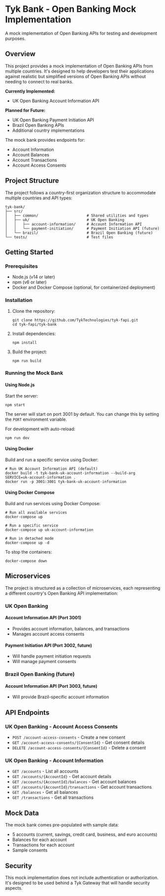 # Tyk Bank - Open Banking Mock Implementation

A mock implementation of Open Banking APIs for testing and development purposes.

## Overview

This project provides a mock implementation of Open Banking APIs from multiple countries. It's designed to help developers test their applications against realistic but simplified versions of Open Banking APIs without needing to connect to real banks.

**Currently Implemented:**
- UK Open Banking Account Information API

**Planned for Future:**
- UK Open Banking Payment Initiation API
- Brazil Open Banking APIs
- Additional country implementations

The mock bank provides endpoints for:
- Account Information
- Account Balances
- Account Transactions
- Account Access Consents

## Project Structure

The project follows a country-first organization structure to accommodate multiple countries and API types:

```
tyk-bank/
├── src/
│   ├── common/                      # Shared utilities and types
│   ├── uk/                          # UK Open Banking
│   │   ├── account-information/     # Account Information API
│   │   └── payment-initiation/      # Payment Initiation API (future)
│   └── brazil/                      # Brazil Open Banking (future)
└── tests/                           # Test files
```

## Getting Started

### Prerequisites

- Node.js (v14 or later)
- npm (v6 or later)
- Docker and Docker Compose (optional, for containerized deployment)

### Installation

1. Clone the repository:
   ```
   git clone https://github.com/TykTechnologies/tyk-fapi.git
   cd tyk-fapi/tyk-bank
   ```

2. Install dependencies:
   ```
   npm install
   ```

3. Build the project:
   ```
   npm run build
   ```

### Running the Mock Bank

#### Using Node.js

Start the server:
```
npm start
```

The server will start on port 3001 by default. You can change this by setting the `PORT` environment variable.

For development with auto-reload:
```
npm run dev
```

#### Using Docker

Build and run a specific service using Docker:
```
# Run UK Account Information API (default)
docker build -t tyk-bank-uk-account-information --build-arg SERVICE=uk-account-information .
docker run -p 3001:3001 tyk-bank-uk-account-information
```

#### Using Docker Compose

Build and run services using Docker Compose:
```
# Run all available services
docker-compose up

# Run a specific service
docker-compose up uk-account-information

# Run in detached mode
docker-compose up -d
```

To stop the containers:
```
docker-compose down
```

## Microservices

The project is structured as a collection of microservices, each representing a different country's Open Banking API implementation:

### UK Open Banking

#### Account Information API (Port 3001)
- Provides account information, balances, and transactions
- Manages account access consents

#### Payment Initiation API (Port 3002, future)
- Will handle payment initiation requests
- Will manage payment consents

### Brazil Open Banking (future)

#### Account Information API (Port 3003, future)
- Will provide Brazil-specific account information

## API Endpoints

### UK Open Banking - Account Access Consents

- `POST /account-access-consents` - Create a new consent
- `GET /account-access-consents/{ConsentId}` - Get consent details
- `DELETE /account-access-consents/{ConsentId}` - Delete a consent

### UK Open Banking - Account Information

- `GET /accounts` - List all accounts
- `GET /accounts/{AccountId}` - Get account details
- `GET /accounts/{AccountId}/balances` - Get account balances
- `GET /accounts/{AccountId}/transactions` - Get account transactions
- `GET /balances` - Get all balances
- `GET /transactions` - Get all transactions

## Mock Data

The mock bank comes pre-populated with sample data:
- 5 accounts (current, savings, credit card, business, and euro accounts)
- Balances for each account
- Transactions for each account
- Sample consents

## Security

This mock implementation does not include authentication or authorization. It's designed to be used behind a Tyk Gateway that will handle security aspects.
